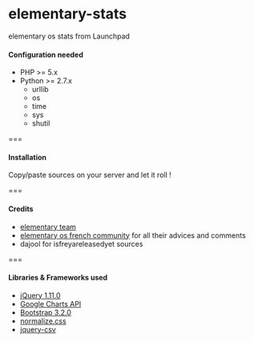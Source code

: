 elementary-stats
================

elementary os stats from Launchpad

#### Configuration needed

* PHP >= 5.x
* Python >= 2.7.x
    * urllib
    * os
    * time
    * sys
    * shutil

===

#### Installation

Copy/paste sources on your server and let it roll !

===

#### Credits

* [elementary team](http://elementaryos.org)
* [elementary os french community](http://www.elementaryos-fr.org/) for all their advices and comments
* dajool for isfreyareleasedyet sources

===

#### Libraries & Frameworks used

* [jQuery 1.11.0](https://jquery.com/)
* [Google Charts API](https://developers.google.com/chart/)
* [Bootstrap 3.2.0](http://getbootstrap.com/m)
* [normalize.css](https://github.com/necolas/normalize.css/)
* [jquery-csv](https://code.google.com/p/jquery-csv/)